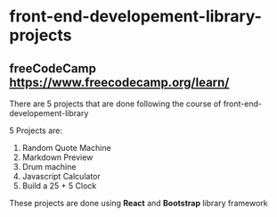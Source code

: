 # front-end-developement-library-projects

## freeCodeCamp <https://www.freecodecamp.org/learn/>

There are 5 projects that are done following the course of front-end-developement-library

5 Projects are:

1. Random Quote Machine
2. Markdown Preview
3. Drum machine
4. Javascript Calculator
5. Build a 25 + 5 Clock

These projects are done using **React** and **Bootstrap** library framework
